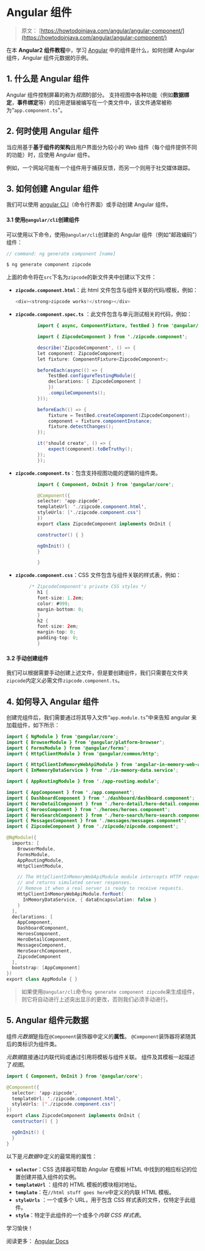 # Angular 组件

> 原文： [https://howtodoinjava.com/angular/angular-component/](https://howtodoinjava.com/angular/angular-component/)

在本 **Angular2 组件教程**中，学习 [Angular](https://howtodoinjava.com/angular/dev-workspace-setup/) 中的组件是什么，如何创建 Angular 组件，Angular 组件元数据的示例。

## 1\. 什么是 Angular 组件

Angular 组件控制屏幕的称为*视图*的部分。 支持视图中各种功能（例如**数据绑定**，**事件绑定**等）的应用逻辑被编写在一个类文件中，该文件通常被称为“`app.component.ts`”。

## 2\. 何时使用 Angular 组件

当应用基于**基于组件的架构**且用户界面分为较小的 Web 组件（每个组件提供不同的功能）时，应使用 Angular 组件。

例如，一个网站可能有一个组件用于捕获反馈，而另一个则用于社交媒体跟踪。

## 3\. 如何创建 Angular 组件

我们可以使用 [angular CLI](https://github.com/angular/angular-cli/blob/master/packages/angular/cli/README.md)（命令行界面）或手动创建 Angular 组件。

#### 3.1 使用`@angular/cli`创建组件

可以使用以下命令，使用`@angular/cli`创建新的 Angular 组件（例如“邮政编码”）组件：

```java
// command: ng generate component [name]

$ ng generate component zipcode

```

上面的命令将在`src`下名为`zipcode`的新文件夹中创建以下文件：

*   **`zipcode.component.html`**：此 html 文件包含与组件关联的代码/模板，例如：

    ```java
    <div><strong>zipcode works!</strong></div>

    ```

*   **`zipcode.component.spec.ts`** ：此文件包含与单元测试相关的代码，例如：

    ```java
            import { async, ComponentFixture, TestBed } from '@angular/core/testing';

            import { ZipcodeComponent } from './zipcode.component';

            describe('ZipcodeComponent', () => {
            let component: ZipcodeComponent;
            let fixture: ComponentFixture<ZipcodeComponent>;

            beforeEach(async(() => {
                TestBed.configureTestingModule({
                declarations: [ ZipcodeComponent ]
                })
                .compileComponents();
            }));

            beforeEach(() => {
                fixture = TestBed.createComponent(ZipcodeComponent);
                component = fixture.componentInstance;
                fixture.detectChanges();
            });

            it('should create', () => {
                expect(component).toBeTruthy();
            });
            });

    ```

*   **`zipcode.component.ts`**：包含支持视图功能的逻辑的组件类。

    ```java
            import { Component, OnInit } from '@angular/core';

            @Component({
            selector: 'app-zipcode',
            templateUrl: './zipcode.component.html',
            styleUrls: ['./zipcode.component.css']
            })
            export class ZipcodeComponent implements OnInit {

            constructor() { }

            ngOnInit() {
            }

            }

    ```

*   **`zipcode.component.css`**：CSS 文件包含与组件关联的样式表，例如：

    ```java
         /* ZipcodeComponent's private CSS styles */
            h1 {
            font-size: 1.2em;
            color: #999;
            margin-bottom: 0;
            }
            h2 {
            font-size: 2em;
            margin-top: 0;
            padding-top: 0;
            }

    ```

#### 3.2 手动创建组件

我们可以根据需要手动创建上述文件，但是要创建组件，我们只需要在文件夹`zipcode`内定义必需文件`zipcode.component.ts`。

## 4\. 如何导入 Angular 组件

创建完组件后，我们需要通过将其导入文件“`app.module.ts`”中来告知 angular 来加载组件，如下所示：

```java
import { NgModule } from '@angular/core';
import { BrowserModule } from '@angular/platform-browser';
import { FormsModule } from '@angular/forms';
import { HttpClientModule } from '@angular/common/http';

import { HttpClientInMemoryWebApiModule } from 'angular-in-memory-web-api';
import { InMemoryDataService } from './in-memory-data.service';

import { AppRoutingModule } from './app-routing.module';

import { AppComponent } from './app.component';
import { DashboardComponent } from './dashboard/dashboard.component';
import { HeroDetailComponent } from './hero-detail/hero-detail.component';
import { HeroesComponent } from './heroes/heroes.component';
import { HeroSearchComponent } from './hero-search/hero-search.component';
import { MessagesComponent } from './messages/messages.component';
import { ZipcodeComponent } from './zipcode/zipcode.component';

@NgModule({
  imports: [
    BrowserModule,
    FormsModule,
    AppRoutingModule,
    HttpClientModule,

    // The HttpClientInMemoryWebApiModule module intercepts HTTP requests
    // and returns simulated server responses.
    // Remove it when a real server is ready to receive requests.
    HttpClientInMemoryWebApiModule.forRoot(
      InMemoryDataService, { dataEncapsulation: false }
    )
  ],
  declarations: [
    AppComponent,
    DashboardComponent,
    HeroesComponent,
    HeroDetailComponent,
    MessagesComponent,
    HeroSearchComponent,
    ZipcodeComponent
  ],
  bootstrap: [AppComponent]
})
export class AppModule { }

```

> 如果使用`@angular/cli`命令`ng generate component zipcode`来生成组件，则它将自动进行上述突出显示的更改，否则我们必须手动进行。

## 5\. Angular 组件元数据

组件*元数据*是指在`@Component`装饰器中定义的**属性**。 `@Component`装饰器将紧随其后的类标识为组件类。

*元数据*直接通过内联代码或通过引用将模板与组件关联。 组件及其模板一起描述了*视图*。

```java
import { Component, OnInit } from '@angular/core';

@Component({
  selector: 'app-zipcode',
  templateUrl: './zipcode.component.html',
  styleUrls: ['./zipcode.component.css']
})
export class ZipcodeComponent implements OnInit {
  constructor() { }

  ngOnInit() {
  }
}

```

以下是*元数据*中定义的最常用的属性：

*   **`selector`**：CSS 选择器可帮助 Angular 在模板 HTML 中找到的相应标记的位置创建并插入组件的实例。
*   **`templateUrl`** ：组件的 HTML 模板的模块相对地址。
*   **`template`**：在`//html stuff goes here`中定义的内联 HTML 模板。
*   **`styleUrls`** ：一个或多个 URL，用于包含 CSS 样式表的文件，仅特定于此组件。
*   **`style`**：特定于此组件的一个或多个*内联 CSS 样式表*。

学习愉快！

阅读更多： [Angular Docs](https://angular.io/guide/architecture-components)
